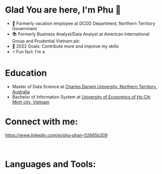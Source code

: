 # Glad You are here, I'm Phu  👋


- 👋 Formerly vacation employee at DCDD Department, Northern Territory Government 
- 📚 Formerly Business Analyst/Data Analyst at American International Group and Prudential Vietnam plc
- 📌 2022 Goals: Contribute more and improve my skills
- ⚡ Fun fact: I'm a 


# Education
* Master of Data Science at <a href="https://www.cdu.edu.au/">Charles Darwin University, Northern Territory, Australia</a>
* Bachelor of Information System at <a href="https://www.ueh.edu.vn/">University of Economics of Ho Chi Minh city, Vietnam</a>

# Connect with me:
https://www.linkedin.com/in/phu-phan-02665b209

<br />

# Languages and Tools:

<br />
<br />




